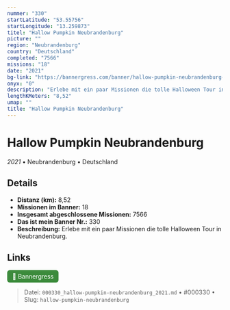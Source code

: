```yaml
---
nummer: "330"
startLatitude: "53.55756"
startLongitude: "13.259873"
titel: "Hallow Pumpkin Neubrandenburg"
picture: ""
region: "Neubrandenburg"
country: "Deutschland"
completed: "7566"
missions: "18"
date: "2021"
bg-link: "https://bannergress.com/banner/hallow-pumpkin-neubrandenburg-482b"
onyx: "0"
description: "Erlebe mit ein paar Missionen die tolle Halloween Tour in Neubrandenburg."
lengthKMeters: "8,52"
umap: ""
title: "Hallow Pumpkin Neubrandenburg"
---
```

# Hallow Pumpkin Neubrandenburg

*2021* • Neubrandenburg • Deutschland



## Details
- **Distanz (km):** 8,52
- **Missionen im Banner:** 18
- **Insgesamt abgeschlossene Missionen:** 7566
- **Das ist mein Banner Nr.:** 330
- **Beschreibung:** Erlebe mit ein paar Missionen die tolle Halloween Tour in Neubrandenburg.


## Links
<div style="margin-top: 0.5em;">
<a href="https://bannergress.com/banner/hallow-pumpkin-neubrandenburg-482b" target="_blank" style="display:inline-block;margin-right:8px;padding:6px 12px;background-color:#3c8b3c;color:white;text-decoration:none;border-radius:6px;">🔗 Bannergress</a>

</div>


> Datei: `000330_hallow-pumpkin-neubrandenburg_2021.md` • #000330 • Slug: `hallow-pumpkin-neubrandenburg`
